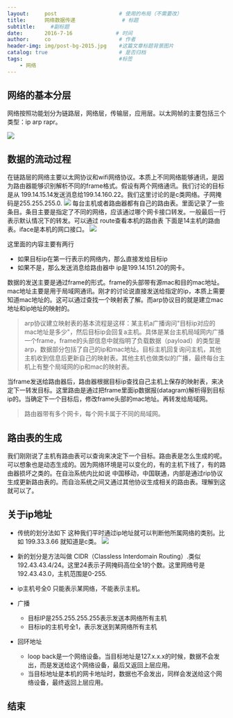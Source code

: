 ```yaml
---
layout:     post                    # 使用的布局（不需要改）
title:      网络数据传递               # 标题 
subtitle:     #副标题
date:       2016-7-16              # 时间
author:     co                      # 作者
header-img: img/post-bg-2015.jpg    #这篇文章标题背景图片
catalog: true                       # 是否归档
tags:                               #标签
    - 网络
---
```

## 网络的基本分层
网络按照功能划分为链路层，网络层，传输层，应用层。以太网帧的主要包括三个类型：ip arp rapr。

![](https://gitee.com/whatplane/resource/raw/master/img/wz_20190315183915-min.png)

## 数据的流动过程
在链路层的网络主要以太网协议和wifi网络协议。本质上不同网络能够通讯，是因为路由器能够识别解析不同的frame格式。假设有两个网络通讯。我们讨论的目标是从 199.14.15.14发送消息给199.14.160.22。我们这里讨论的是c类网络。子网掩码是255.255.255.0.
![](https://gitee.com/whatplane/resource/raw/master/img/zj_20190315100008-min.png)
每台主机或者路由器都有自己的路由表。里面记录了一些条目。条目主要是指定了不同的网络，应该通过哪个网卡接口转发。一般最后一行表示默认情况下的转发。可以通过 route查看本机的路由表
下面是14主机的路由表。iface是本机的网口接口。
![](https://gitee.com/whatplane/resource/raw/master/img/zi_20190315101226.png)

这里面的内容主要有两行
- 如果目标ip在第一行表示的网络内，那么直接发给目标ip
- 如果不是，那么发送消息给路由器中 ip是199.14.151.20的网卡。

数据的发送主要是通过frame的形式。frame的头部带有源mac和目的mac地址。mac地址主要是用于局域网通讯。刚才的讨论说直接发送给指定的ip，本质上需要知道mac地址的。这可以通过查找一个映射表了解。而arp协议目的就是建立mac地址和ip地址的映射的。
> arp协议建立映射表的基本流程是这样：某主机a广播询问"目标ip对应的mac地址是多少"，然后目标ip会回复a主机。具体是某台主机局域网内广播一个frame，frame的头部信息中就指明了负载数据（payload）的类型是arp，数据部分包括了自己的ip和mac地址。目标主机回复询问主机，其他主机收到信息后更新自己的映射表。其他主机也做类似的广播，最终每台主机上有整个局域网的ip和mac的映射表。

当frame发送给路由器后，路由器根据目标ip查找自己主机上保存的映射表，来决定下一转发目标。这里路由是通过把frame里面ip数据报(datagram)解析得到目标ip的。当确定下一个目标后，修改frame头部的mac地址。再转发给局域网。

> 路由器带有多个网卡，每个网卡属于不同的局域网。

## 路由表的生成
我们刚刚说了主机有路由表可以查询来决定下一个目标。路由表是怎么生成的呢。可以想象也是动态生成的。因为网络环境是可以变化的，有的主机下线了，有的路由器损坏之类的。在自治系统内比如说 中国移动，中国联通，内部是通过rip协议生成更新路由表的。而自治系统之间又通过其他协议生成相关的路由表。理解到这就可以了。

## 关于ip地址
- 传统的划分法如下 这种我们平时通过ip地址就可以判断他所属网络的类别。比如 199.33.3.66 就知道是c类。
![](https://gitee.com/whatplane/resource/raw/master/img/xx_20190316095300-min.png)

- 新的划分是方法叫做 CIDR（Classless Interdomain Routing）.类似192.43.43.4/24。这里24表示子网掩码高位全1的个数。这里网络号是192.43.43.0，主机范围是0-255.
- ip主机号全0 只能表示某网络，不能表示主机。
- 广播
  - 目标IP是255.255.255.255表示发送本网络所有主机
  - 目标ip的主机号全1，表示发送到某网络所有主机

- 回环地址
  - loop back是一个网络设备。当目标地址是127.x.x.x的时候，数据不会发出，而是发送给这个网络设备，最后又返回上层应用。
  - 当目标地址是本机的网卡地址时，数据也不会发出，同样会发送给这个网络设备，最终返回上层应用。




## 结束
